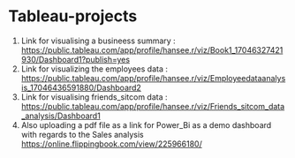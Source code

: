 # Tableau-projects
1. Link for visualising a busineess summary : https://public.tableau.com/app/profile/hansee.r/viz/Book1_17046327421930/Dashboard1?publish=yes
2. Link for visualizing the employees data : https://public.tableau.com/app/profile/hansee.r/viz/Employeedataanalysis_17046436591880/Dashboard2
3. Link for visualising friends_sitcom data : https://public.tableau.com/app/profile/hansee.r/viz/Friends_sitcom_data_analysis/Dashboard1
4. Also uploading a pdf file as a link for Power_Bi as a demo dashboard with regards to the Sales analysis https://online.flippingbook.com/view/225966180/ 
